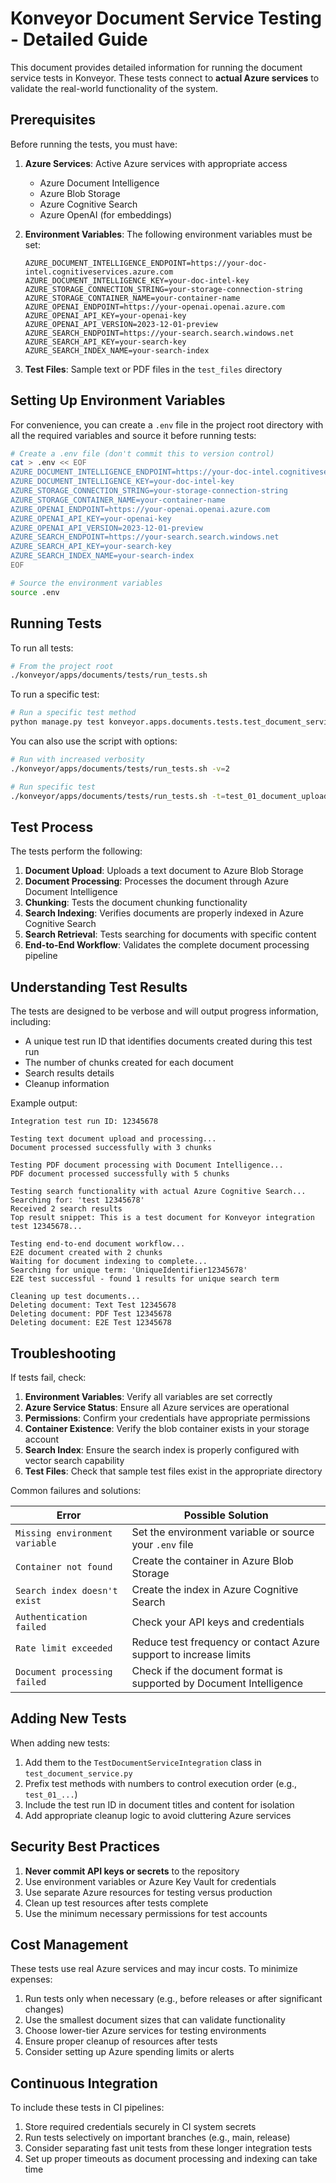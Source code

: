 # Konveyor Document Service Testing - Detailed Guide

This document provides detailed information for running the document service tests in Konveyor. These tests connect to **actual Azure services** to validate the real-world functionality of the system.

## Prerequisites

Before running the tests, you must have:

1. **Azure Services**: Active Azure services with appropriate access
   - Azure Document Intelligence
   - Azure Blob Storage
   - Azure Cognitive Search
   - Azure OpenAI (for embeddings)

2. **Environment Variables**: The following environment variables must be set:
   ```
   AZURE_DOCUMENT_INTELLIGENCE_ENDPOINT=https://your-doc-intel.cognitiveservices.azure.com
   AZURE_DOCUMENT_INTELLIGENCE_KEY=your-doc-intel-key
   AZURE_STORAGE_CONNECTION_STRING=your-storage-connection-string
   AZURE_STORAGE_CONTAINER_NAME=your-container-name
   AZURE_OPENAI_ENDPOINT=https://your-openai.openai.azure.com
   AZURE_OPENAI_API_KEY=your-openai-key
   AZURE_OPENAI_API_VERSION=2023-12-01-preview
   AZURE_SEARCH_ENDPOINT=https://your-search.search.windows.net
   AZURE_SEARCH_API_KEY=your-search-key
   AZURE_SEARCH_INDEX_NAME=your-search-index
   ```

3. **Test Files**: Sample text or PDF files in the `test_files` directory

## Setting Up Environment Variables

For convenience, you can create a `.env` file in the project root directory with all the required variables and source it before running tests:

```bash
# Create a .env file (don't commit this to version control)
cat > .env << EOF
AZURE_DOCUMENT_INTELLIGENCE_ENDPOINT=https://your-doc-intel.cognitiveservices.azure.com
AZURE_DOCUMENT_INTELLIGENCE_KEY=your-doc-intel-key
AZURE_STORAGE_CONNECTION_STRING=your-storage-connection-string
AZURE_STORAGE_CONTAINER_NAME=your-container-name
AZURE_OPENAI_ENDPOINT=https://your-openai.openai.azure.com
AZURE_OPENAI_API_KEY=your-openai-key
AZURE_OPENAI_API_VERSION=2023-12-01-preview
AZURE_SEARCH_ENDPOINT=https://your-search.search.windows.net
AZURE_SEARCH_API_KEY=your-search-key
AZURE_SEARCH_INDEX_NAME=your-search-index
EOF

# Source the environment variables
source .env
```

## Running Tests

To run all tests:

```bash
# From the project root
./konveyor/apps/documents/tests/run_tests.sh
```

To run a specific test:

```bash
# Run a specific test method
python manage.py test konveyor.apps.documents.tests.test_document_service.TestDocumentServiceIntegration.test_01_document_upload_and_processing
```

You can also use the script with options:

```bash
# Run with increased verbosity
./konveyor/apps/documents/tests/run_tests.sh -v=2

# Run specific test
./konveyor/apps/documents/tests/run_tests.sh -t=test_01_document_upload_and_processing
```

## Test Process

The tests perform the following:

1. **Document Upload**: Uploads a text document to Azure Blob Storage
2. **Document Processing**: Processes the document through Azure Document Intelligence
3. **Chunking**: Tests the document chunking functionality
4. **Search Indexing**: Verifies documents are properly indexed in Azure Cognitive Search
5. **Search Retrieval**: Tests searching for documents with specific content
6. **End-to-End Workflow**: Validates the complete document processing pipeline

## Understanding Test Results

The tests are designed to be verbose and will output progress information, including:

- A unique test run ID that identifies documents created during this test run
- The number of chunks created for each document
- Search results details
- Cleanup information

Example output:

```
Integration test run ID: 12345678

Testing text document upload and processing...
Document processed successfully with 3 chunks

Testing PDF document processing with Document Intelligence...
PDF document processed successfully with 5 chunks

Testing search functionality with actual Azure Cognitive Search...
Searching for: 'test 12345678'
Received 2 search results
Top result snippet: This is a test document for Konveyor integration test 12345678...

Testing end-to-end document workflow...
E2E document created with 2 chunks
Waiting for document indexing to complete...
Searching for unique term: 'UniqueIdentifier12345678'
E2E test successful - found 1 results for unique search term

Cleaning up test documents...
Deleting document: Text Test 12345678
Deleting document: PDF Test 12345678
Deleting document: E2E Test 12345678
```

## Troubleshooting

If tests fail, check:

1. **Environment Variables**: Verify all variables are set correctly
2. **Azure Service Status**: Ensure all Azure services are operational
3. **Permissions**: Confirm your credentials have appropriate permissions
4. **Container Existence**: Verify the blob container exists in your storage account
5. **Search Index**: Ensure the search index is properly configured with vector search capability
6. **Test Files**: Check that sample test files exist in the appropriate directory

Common failures and solutions:

| Error | Possible Solution |
|-------|-------------------|
| `Missing environment variable` | Set the environment variable or source your `.env` file |
| `Container not found` | Create the container in Azure Blob Storage |
| `Search index doesn't exist` | Create the index in Azure Cognitive Search |
| `Authentication failed` | Check your API keys and credentials |
| `Rate limit exceeded` | Reduce test frequency or contact Azure support to increase limits |
| `Document processing failed` | Check if the document format is supported by Document Intelligence |

## Adding New Tests

When adding new tests:

1. Add them to the `TestDocumentServiceIntegration` class in `test_document_service.py`
2. Prefix test methods with numbers to control execution order (e.g., `test_01_...`)
3. Include the test run ID in document titles and content for isolation
4. Add appropriate cleanup logic to avoid cluttering Azure services

## Security Best Practices

1. **Never commit API keys or secrets** to the repository
2. Use environment variables or Azure Key Vault for credentials
3. Use separate Azure resources for testing versus production
4. Clean up test resources after tests complete
5. Use the minimum necessary permissions for test accounts

## Cost Management

These tests use real Azure services and may incur costs. To minimize expenses:

1. Run tests only when necessary (e.g., before releases or after significant changes)
2. Use the smallest document sizes that can validate functionality
3. Choose lower-tier Azure services for testing environments
4. Ensure proper cleanup of resources after tests
5. Consider setting up Azure spending limits or alerts

## Continuous Integration

To include these tests in CI pipelines:

1. Store required credentials securely in CI system secrets
2. Run tests selectively on important branches (e.g., main, release)
3. Consider separating fast unit tests from these longer integration tests
4. Set up proper timeouts as document processing and indexing can take time

